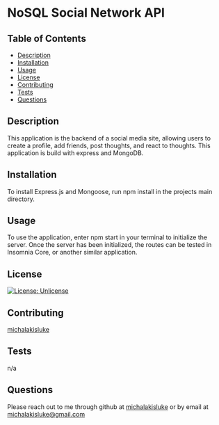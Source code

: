 # NoSQL Social Network API

  ## Table of Contents
  * [Description](#description)
  * [Installation](#installation)
  * [Usage](#usage)
  * [License](#license)
  * [Contributing](#contributing)
  * [Tests](#tests)
  * [Questions](#questions)
  
  ## Description
  This application is the backend of a social media site, allowing users to create a profile, add friends, post thoughts, and react to thoughts. This application is build with express and MongoDB.

  ## Installation
  To install Express.js and Mongoose, run npm install in the projects main directory.

  ## Usage
  To use the application, enter npm start in your terminal to initialize the server. Once the server has been initialized, the routes can be tested in Insomnia Core, or another similar application.

  ## License
  [![License: Unlicense](https://img.shields.io/badge/license-Unlicense-blue.svg)](http://unlicense.org/)

  ## Contributing
  [michalakisluke](https://github.com/michalakisluke)  

  ## Tests
  n/a

  ## Questions
  Please reach out to me through github at [michalakisluke](https://github.com/michalakisluke) or by email at michalakisluke@gmail.com

  